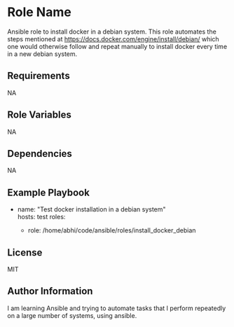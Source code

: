 Role Name
=========

Ansible role to install docker in a debian system. This role automates the steps
mentioned at https://docs.docker.com/engine/install/debian/ which one would 
otherwise follow and repeat manually to install docker every time in a new debian
system. 

Requirements
------------

NA

Role Variables
--------------

NA

Dependencies
------------

NA

Example Playbook
----------------

- name: "Test docker installation in a debian system"                                         
  hosts: test 
  roles:                                                                        
                                                                                
    - role: /home/abhi/code/ansible/roles/install_docker_debian  

License
-------

MIT

Author Information
------------------

I am learning Ansible and trying to automate tasks that I perform repeatedly on
a large number of systems, using ansible.
